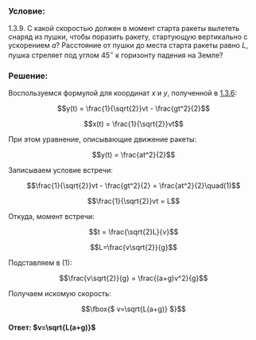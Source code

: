###  Условие: 

$1.3.9.$ С какой скоростью должен в момент старта ракеты вылететь снаряд из пушки, чтобы поразить ракету, стартующую вертикально с ускорением $a$? Расстояние от пушки до места старта ракеты равно $L$, пушка стреляет под углом $45^{\circ}$ к горизонту падения на Земле? 

###  Решение: 

Воспользуемся формулой для координат $x$ и $y$, полученной в [1.3.6](../1.3.6): 

$$y(t) = \frac{1}{\sqrt{2}}vt - \frac{gt^2}{2}$$ 

$$x(t) = \frac{1}{\sqrt{2}}vt$$ 

При этом уравнение, описывающие движение ракеты: 

$$y(t) = \frac{at^2}{2}$$ 

Записываем условие встречи: 

$$\frac{1}{\sqrt{2}}vt - \frac{gt^2}{2} = \frac{at^2}{2}\quad(1)$$ 

$$\frac{1}{\sqrt{2}}vt = L$$ 

Откуда, момент встречи: 

$$t = \frac{\sqrt{2}L}{v}$$ 

$$L=\frac{v\sqrt{2}}{g}$$ 

Подставляем в $(1)$: 

$$\frac{v\sqrt{2}}{g} = \frac{(a+g)v^2}{g}$$ 

Получаем искомую скорость: 

$$\fbox{$ v=\sqrt{L(a+g)} $}$$ 

####  Ответ: $v=\sqrt{L(a+g)}$ 

  

